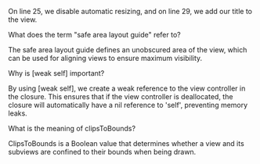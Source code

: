 On line 25, we disable automatic resizing, and on line 29, we add our title to the view. 

What does the term "safe area layout guide" refer to? 

The safe area layout guide defines an unobscured area of the view, which can be used for aligning views to ensure maximum visibility. 

Why is [weak self] important? 

By using [weak self], we create a weak reference to the view controller in the closure. This ensures that if the view controller is deallocated, the closure will automatically have a nil reference to 'self', preventing memory leaks. 

What is the meaning of clipsToBounds? 

ClipsToBounds is a Boolean value that determines whether a view and its subviews are confined to their bounds when being drawn.

